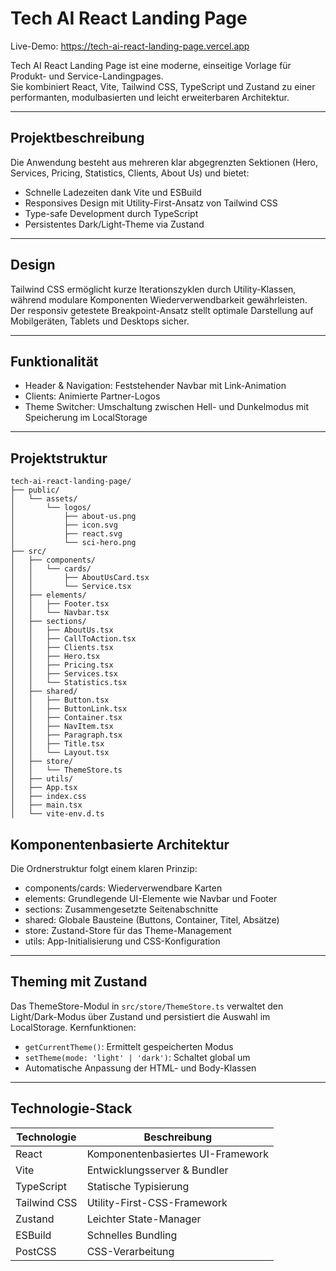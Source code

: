 # Tech AI React Landing Page

Live-Demo: https://tech-ai-react-landing-page.vercel.app

Tech AI React Landing Page ist eine moderne, einseitige Vorlage für Produkt- und Service-Landingpages.  
Sie kombiniert React, Vite, Tailwind CSS, TypeScript und Zustand zu einer performanten, modulbasierten und leicht erweiterbaren Architektur.

---

## Projektbeschreibung

Die Anwendung besteht aus mehreren klar abgegrenzten Sektionen (Hero, Services, Pricing, Statistics, Clients, About Us) und bietet:

- Schnelle Ladezeiten dank Vite und ESBuild  
- Responsives Design mit Utility-First-Ansatz von Tailwind CSS  
- Type-safe Development durch TypeScript  
- Persistentes Dark/Light-Theme via Zustand  

---

## Design

Tailwind CSS ermöglicht kurze Iterationszyklen durch Utility-Klassen, während modulare Komponenten Wiederverwendbarkeit gewährleisten.  
Der responsiv getestete Breakpoint-Ansatz stellt optimale Darstellung auf Mobilgeräten, Tablets und Desktops sicher.

---

## Funktionalität

- Header & Navigation: Feststehender Navbar mit Link-Animation  
- Clients: Animierte Partner-Logos  
- Theme Switcher: Umschaltung zwischen Hell- und Dunkelmodus mit Speicherung im LocalStorage  

---

## Projektstruktur

```plaintext
tech-ai-react-landing-page/
├── public/
│   └── assets/
│       └── logos/
│           ├── about-us.png
│           ├── icon.svg
│           ├── react.svg
│           └── sci-hero.png
├── src/
│   ├── components/
│   │   └── cards/
│   │       ├── AboutUsCard.tsx
│   │       └── Service.tsx
│   ├── elements/
│   │   ├── Footer.tsx
│   │   └── Navbar.tsx
│   ├── sections/
│   │   ├── AboutUs.tsx
│   │   ├── CallToAction.tsx
│   │   ├── Clients.tsx
│   │   ├── Hero.tsx
│   │   ├── Pricing.tsx
│   │   ├── Services.tsx
│   │   └── Statistics.tsx
│   ├── shared/
│   │   ├── Button.tsx
│   │   ├── ButtonLink.tsx
│   │   ├── Container.tsx
│   │   ├── NavItem.tsx
│   │   ├── Paragraph.tsx
│   │   ├── Title.tsx
│   │   └── Layout.tsx
│   ├── store/
│   │   └── ThemeStore.ts
│   ├── utils/
│   ├── App.tsx
│   ├── index.css
│   ├── main.tsx
│   └── vite-env.d.ts
```

## Komponentenbasierte Architektur

Die Ordnerstruktur folgt einem klaren Prinzip:

- components/cards: Wiederverwendbare Karten  
- elements: Grundlegende UI-Elemente wie Navbar und Footer  
- sections: Zusammengesetzte Seitenabschnitte  
- shared: Globale Bausteine (Buttons, Container, Titel, Absätze)  
- store: Zustand-Store für das Theme-Management  
- utils: App-Initialisierung und CSS-Konfiguration  

---

## Theming mit Zustand

Das ThemeStore-Modul in `src/store/ThemeStore.ts` verwaltet den Light/Dark-Modus über Zustand und persistiert die Auswahl im LocalStorage. Kernfunktionen:

- `getCurrentTheme()`: Ermittelt gespeicherten Modus  
- `setTheme(mode: 'light' | 'dark')`: Schaltet global um  
- Automatische Anpassung der HTML- und Body-Klassen  

---

## Technologie-Stack

| Technologie   | Beschreibung                        |
|---------------|-------------------------------------|
| React         | Komponentenbasiertes UI-Framework   |
| Vite          | Entwicklungsserver & Bundler        |
| TypeScript    | Statische Typisierung               |
| Tailwind CSS  | Utility-First-CSS-Framework         |
| Zustand       | Leichter State-Manager              |
| ESBuild       | Schnelles Bundling                  |
| PostCSS       | CSS-Verarbeitung                    |
